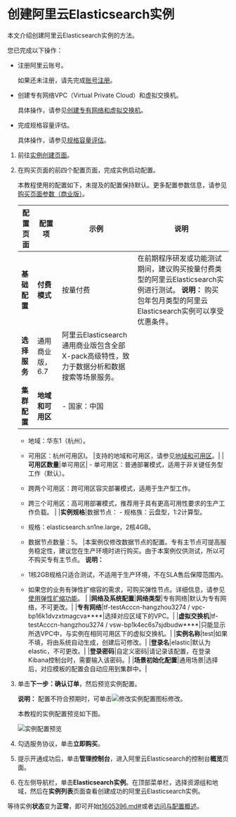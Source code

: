 # 创建阿里云Elasticsearch实例

本文介绍创建阿里云Elasticsearch实例的方法。

您已完成以下操作：

-   注册阿里云账号。

    如果还未注册，请先完成[账号注册](https://account.aliyun.com/register/register.html)。

-   创建专有网络VPC（Virtual Private Cloud）和虚拟交换机。

    具体操作，请参见[创建专有网络和虚拟交换机]()。

-   完成规格容量评估。

    具体操作，请参见[规格容量评估](/cn.zh-CN/Elasticsearch/快速购买/规格容量评估.md)。


1.  前往[实例创建页面](https://common-buy.aliyun.com/new?commodityCode=elasticsearch&orderType=BUY)。

2.  在购买页面的前四个配置页面，完成实例启动配置。

    本教程使用的配置如下，未提及的配置保持默认。更多配置参数信息，请参见[购买页面参数（商业版）](/cn.zh-CN/Elasticsearch/快速购买/购买页面参数（商业版）.md)。

    |配置页面|配置项|示例|说明|
    |----|---|--|--|
    |**基础配置**|**付费模式**|按量付费|在前期程序研发或功能测试期间，建议购买按量付费类型的阿里云Elasticsearch实例进行测试。 **说明：** 购买包年包月类型的阿里云Elasticsearch实例可以享受优惠条件。 |
    |**选择服务**|通用商业版，6.7|阿里云Elasticsearch通用商业版包含全部X-pack高级特性，致力于数据分析和数据搜索等场景服务。|
    |**集群配置**|**地域和可用区**|    -   国家：中国
    -   地域：华东1（杭州）。
    -   可用区：杭州可用区I。
|支持的地域和可用区，请参见[地域和可用区](/cn.zh-CN/Elasticsearch/快速购买/购买页面参数（商业版）.mdsection_iaw_kz6_ha2)。|
    |**可用区数量**|单可用区|    -   单可用区：普通部署模式，适用于非关键任务型工作（默认）。
    -   跨两个可用区：跨可用区容灾部署模式，适用于生产型工作。
    -   跨三个可用区：高可用部署模式，推荐用于具有更高可用性要求的生产工作负载。 |
    |**实例规格**|数据节点：     -   规格族：云盘型，1:2计算型。
    -   规格：elasticsearch.sn1ne.large，2核4GB。
    -   数据节点数量：5。
|本案例仅修改数据节点的配置。专有主节点可提高服务稳定性，建议您在生产环境时进行购买。由于本案例仅供测试，所以可不购买专有主节点。 **说明：**

    -   1核2GB规格只适合测试，不适用于生产环境，不在SLA售后保障范围内。
    -   如果您的业务有弹性扩缩容的需求，可购买弹性节点。详细信息，请参见[使用弹性扩缩功能](/cn.zh-CN/Elasticsearch/升降配实例/使用弹性扩缩功能.md)。 |
    |**网络及系统配置**|**网络类型**|专有网络|默认为专有网络，不可更改。|
    |**专有网络**|tf-testAcccn-hangzhou3274 / vpc-bp16k1dvzxtmagcva\*\*\*\*|选择对应区域下的VPC。|
    |**虚拟交换机**|tf-testAcccn-hangzhou3274 / vsw-bp1k4ec6s7sjdbudw\*\*\*\*|只能显示所选VPC中，与实例在相同可用区下的虚拟交换机。|
    |**实例名称**|test|如果不填，将由系统自动生成，创建后可修改。|
    |**登录名**|elastic|默认为elastic，不可更改。|
    |**登录密码**|自定义密码|请记录该配置，在登录Kibana控制台时，需要输入该密码。|
    |**场景初始化配置**|通用场景|选择后，对应模板的配置会自动应用到集群中。|

3.  单击**下一步：确认订单**，然后预览实例配置。

    **说明：** 配置不符合预期时，可单击![修改实例配置](https://static-aliyun-doc.oss-accelerate.aliyuncs.com/assets/img/zh-CN/0546359951/p84860.png)图标修改。

    本教程的实例配置预览如下图。

    ![实例配置预览](https://static-aliyun-doc.oss-accelerate.aliyuncs.com/assets/img/zh-CN/2157248951/p84861.png)

4.  勾选服务协议，单击**立即购买**。

5.  提示开通成功后，单击**管理控制台**，进入阿里云Elasticsearch的控制台**概览**页面。

6.  在左侧导航栏，单击**Elasticsearch实例**。在顶部菜单栏，选择资源组和地域，然后在**实例列表**页面查看创建成功的阿里云Elasticsearch实例。


等待实例**状态**变为**正常**，即可开始[t1605396.md\#](/cn.zh-CN/Elasticsearch/快速访问与配置.md)或者[访问与配置概述]()。

